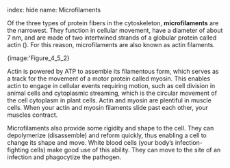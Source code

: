 index: hide
name: Microfilaments

Of the three types of protein fibers in the cytoskeleton,  **microfilaments** are the narrowest. They function in cellular movement, have a diameter of about 7 nm, and are made of two intertwined strands of a globular protein called actin (). For this reason, microfilaments are also known as actin filaments.


{image:'Figure_4_5_2}
        

Actin is powered by ATP to assemble its filamentous form, which serves as a track for the movement of a motor protein called myosin. This enables actin to engage in cellular events requiring motion, such as cell division in animal cells and cytoplasmic streaming, which is the circular movement of the cell cytoplasm in plant cells. Actin and myosin are plentiful in muscle cells. When your actin and myosin filaments slide past each other, your muscles contract.

Microfilaments also provide some rigidity and shape to the cell. They can depolymerize (disassemble) and reform quickly, thus enabling a cell to change its shape and move. White blood cells (your body’s infection-fighting cells) make good use of this ability. They can move to the site of an infection and phagocytize the pathogen.
